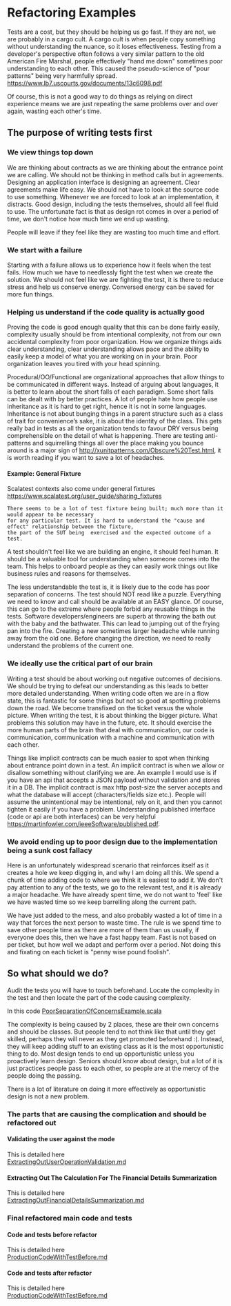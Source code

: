 # Refactoring Examples

Tests are a cost, but they should be helping us go fast. If they are not, we are probably in a cargo cult.
A cargo cult is when people copy something without understanding the nuance, so it loses effectiveness. 
Testing from a developer's perspective often follows a very similar pattern to the old American Fire Marshal, people
effectively "hand me down" sometimes poor understanding to each other. This caused the pseudo-science of "pour patterns" being
very harmfully spread.<br/>
https://www.lb7.uscourts.gov/documents/13c6098.pdf

Of course, this is not a good way to do things as relying on direct experience means we are just repeating 
the same problems over and over again, wasting each other's time.

## The purpose of writing tests first

### We view things top down
We are thinking about contracts as we are thinking about the entrance point we are calling. We should not be thinking
in method calls but in agreements. Designing an application interface is designing an agreement. Clear agreements make 
life easy. We should not have to look at the source code to use something. Whenever we are forced to look at an implementation, 
it distracts. Good design, including the tests themselves, should all feel fluid to use. The unfortunate fact is that as
design rot comes in over a period of time, we don't notice how much time we end up wasting. 

People will leave if they feel like they are wasting too much time and effort.

### We start with a failure
Starting with a failure allows us to experience how it feels when the test fails. How much we have to needlessly 
fight the test when we create the solution. We should not feel like we are fighting the test, it is there to reduce
stress and help us conserve energy. Conversed energy can be saved for more fun things.

### Helping us understand if the code quality is actually good

Proving the code is good enough quality that this can be done fairly easily, complexity usually should be from
intentional complexity, not from our own accidental complexity from poor organization. How we organize things aids
clear understanding, clear understanding allows pace and the ability to easily keep a model of what you are working
on in your brain. Poor organization leaves you tired with your head spinning.

Procedural/OO/Functional are organizational approaches that allow things to be communicated in different ways. Instead
of arguing about languages, it is better to learn about the short falls of each paradigm. Some short falls can be dealt
with by better practices. A lot of people hate how people use inheritance as it is hard to get right, hence it is 
not in some languages. Inheritance is not about bunging things in a parent structure such as a class of trait for convenience’s
sake, it is about the identity of the class. This gets really bad in tests as all the organization tends to favour DRY
versus being comprehensible on the detail of what is happening. There are testing anti-patterns and squirrelling things
all over the place making you bounce around is a major sign of http://xunitpatterns.com/Obscure%20Test.html, it is worth
reading if you want to save a lot of headaches. 

#### Example: General Fixture
Scalatest contexts also come under general fixtures <br/>
https://www.scalatest.org/user_guide/sharing_fixtures <br/>

```
There seems to be a lot of test fixture being built; much more than it would appear to be necessary 
for any particular test. It is hard to understand the "cause and effect" relationship between the fixture, 
the part of the SUT being  exercised and the expected outcome of a test.
```
A test shouldn't feel like we are building an engine, it should feel human. It should be a valuable tool for understanding
when someone comes into the team. This helps to onboard people as they can easily work things out like business 
rules and reasons for themselves.

The less understandable the test is, it is likely due to the code has poor separation of concerns. The test should NOT read
like a puzzle. Everything we need to know and call should be available at an EASY glance. Of course, this can go to the extreme
where people forbid any reusable things in the tests. Software developers/engineers are superb at throwing the bath
out with the baby and the bathwater. This can lead to jumping out of the frying pan into the fire. Creating a new sometimes 
larger headache while running away from the old one. Before changing the direction, we need to really understand the problems
of the current one.

### We ideally use the critical part of our brain

Writing a test should be about working out negative outcomes of decisions. We should be trying to defeat our understanding
as this leads to better more detailed understanding. When writing code often we are in a flow state, this is fantastic for 
some things but not so good at spotting problems down the road. We become transfixed on the ticket versus the whole picture.
When writing the test, it is about thinking the bigger picture. What problems this solution may have in the future, etc.
It should exercise the more human parts of the brain that deal with communication, our code is communication, communication
with a machine and communication with each other.

Things like implicit contracts can be much easier to spot when thinking about entrance point down in a test. An implicit 
contract is when we allow or disallow something without clarifying we are. An example I would use is if you have an api
that accepts a JSON payload without validation and stores it in a DB. The implicit contract is max http post-size the
server accepts and what the database will accept (characters/fields size etc.). People will assume the unintentional
may be intentional, rely on it, and then you cannot tighten it easily if you have a problem. Understanding published
interface (code or api are both interfaces) can be very helpful https://martinfowler.com/ieeeSoftware/published.pdf.

### We avoid ending up to poor design due to the implementation being a sunk cost fallacy

Here is an unfortunately widespread scenario that reinforces itself as it creates a hole we keep digging in, and why 
I am doing all this. We spend a chunk of time adding code to where we think it is easiest to add it. We don't pay
attention to any of the tests, we go to the relevant test, and it is already a major headache. We have already spent time,
we do not want to 'feel' like we have wasted time so we keep barrelling along the current path.

We have just added to the mess, and also probably wasted a lot of time in a way that forces the next person to waste time.
The rule is we spend time to save other people time as there are more of them than us usually, if everyone does this, 
then we have a fast happy team. Fast is not based on per ticket, but how well we adapt and perform over a period. Not doing
this and fixating on each ticket is "penny wise pound foolish".

## So what should we do?

Audit the tests you will have to touch beforehand. Locate the complexity in the test and then locate the part of the code
causing complexity.

In this code 
[PoorSeparationOfConcernsExample.scala](src/main/scala/refactoring_examples/extract_class/PoorSeparationOfConcernsExample.scala)

The complexity is being caused by 2 places, these are their own concerns and should be classes. But people tend to not 
think like that until they get skilled, perhaps they will never as they get promoted beforehand :(. Instead, they 
will keep adding stuff to an existing class as it is the most opportunistic thing to do. Most design tends to end up
opportunistic unless you proactively learn design. Seniors should know about design, but a lot of it is just practices
people pass to each other, so people are at the mercy of the people doing the passing. 

There is a lot of literature on doing it more effectively as opportunistic design is not a new problem. 

### The parts that are causing the complication and should be refactored out

#### Validating the user against the mode
This is detailed here <br/>
[ExtractingOutUserOperationValidation.md](docs/ExtractingOutUserOperationValidation.md)

#### Extracting Out The Calculation For The Financial Details Summarization
This is detailed here <br/>
[ExtractingOutFinancialDetailsSummarization.md](docs/ExtractingOutFinancialDetailsSummarization.md)


### Final refactored main code and tests

#### Code and tests before refactor
This is detailed here <br/>
[ProductionCodeWithTestBefore.md](docs/ProductionCodeWithTestBefore.md)

#### Code and tests after refactor
This is detailed here <br/>
[ProductionCodeWithTestBefore.md](docs/ProductionCodeWithTestBefore.md)
